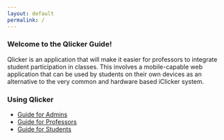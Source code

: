 ```yaml
---
layout: default
permalink: /
---
```


### Welcome to the Qlicker Guide!

Qlicker is an application that will make it easier for professors to integrate student participation in classes. This involves a mobile-capable web application that can be used by students on their own devices as an alternative to the very common and hardware based iClicker system.


### Using Qlicker
* [Guide for Admins](/guide/admin)
* [Guide for Professors](/guide/professor)
* [Guide for Students](/guide/student)
